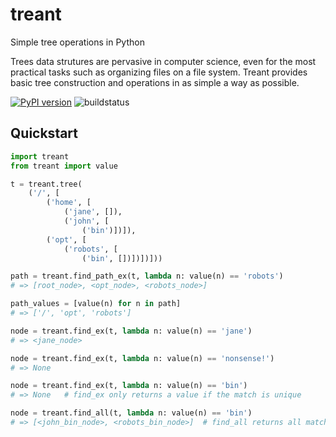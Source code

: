 treant
======

Simple tree operations in Python

Trees data strutures are pervasive in computer science, even for the
most practical tasks such as organizing files on a file system.
Treant provides basic tree construction and operations in as simple a
way as possible.

[![PyPI version](https://badge.fury.io/py/treant.svg)](http://badge.fury.io/py/treant) ![buildstatus](https://circleci.com/gh/framed-data/treant.png?circle-token=5547972ae8a78299424cfe0a98fd94167a7f2054)

Quickstart
----------

```python
import treant
from treant import value

t = treant.tree(
    ('/', [
        ('home', [
            ('jane', []),
            ('john', [
                ('bin')])]),
        ('opt', [
            ('robots', [
                ('bin', [])])])]))

path = treant.find_path_ex(t, lambda n: value(n) == 'robots')
# => [root_node>, <opt_node>, <robots_node>]

path_values = [value(n) for n in path]
# => ['/', 'opt', 'robots']

node = treant.find_ex(t, lambda n: value(n) == 'jane')
# => <jane_node>

node = treant.find_ex(t, lambda n: value(n) == 'nonsense!')
# => None

node = treant.find_ex(t, lambda n: value(n) == 'bin')
# => None   # find_ex only returns a value if the match is unique

node = treant.find_all(t, lambda n: value(n) == 'bin')
# => [<john_bin_node>, <robots_bin_node>]  # find_all returns all matches

```
